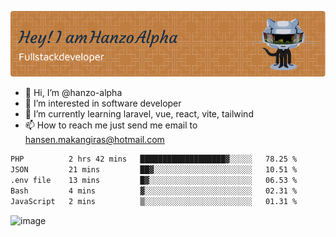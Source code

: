 ![Header](./github-header-image.png)

- 👋 Hi, I’m @hanzo-alpha
- 👀 I’m interested in software developer
- 🌱 I’m currently learning laravel, vue, react, vite, tailwind
- 📫 How to reach me just send me email to hansen.makangiras@hotmail.com 

<!---
hanzo-alpha/hanzo-alpha is a ✨ special ✨ repository because its `README.md` (this file) appears on your GitHub profile.
You can click the Preview link to take a look at your changes.
--->

<!--START_SECTION:waka-->

```txt
PHP          2 hrs 42 mins   ███████████████████▓░░░░░   78.25 %
JSON         21 mins         ██▓░░░░░░░░░░░░░░░░░░░░░░   10.51 %
.env file    13 mins         █▓░░░░░░░░░░░░░░░░░░░░░░░   06.53 %
Bash         4 mins          ▓░░░░░░░░░░░░░░░░░░░░░░░░   02.31 %
JavaScript   2 mins          ▒░░░░░░░░░░░░░░░░░░░░░░░░   01.31 %
```

<!--END_SECTION:waka-->

![image](https://github.com/hanzo-alpha/hanzo-alpha/assets/111342797/c4bd2977-6123-4017-8652-6e166259b484)

